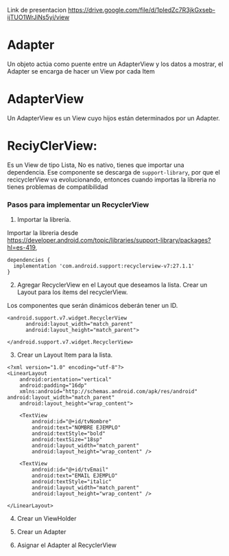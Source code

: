 Link de presentacion https://drive.google.com/file/d/1pIedZc7R3jkGxseb-ijTUO1WrJiNs5yi/view

# Adapter
Un objeto actúa como puente entre un AdapterView y los datos a mostrar, el Adapter se encarga de hacer un View por cada Item

# AdapterView
Un AdapterView es un View cuyo hijos están determinados por un Adapter.

# ReciyClerView:
Es un View de tipo Lista, No es nativo, tienes que importar una dependencia. Ese componente se descarga de `support-library`, por que el recicyclerView va evolucionando, entonces cuando importas la libreria no tienes problemas de compatibilidad

### Pasos para implementar un RecyclerView

1. Importar la librería.

Importar la libreria desde https://developer.android.com/topic/libraries/support-library/packages?hl=es-419, 

```
dependencies {
  implementation 'com.android.support:recyclerview-v7:27.1.1'
}

```
2. Agregar RecyclerView en el Layout que deseamos la lista.
Crear un Layout para los ítems del recyclerView.

Los componentes que serán dinámicos deberán tener un ID.

  ```
  <android.support.v7.widget.RecyclerView
        android:layout_width="match_parent"
        android:layout_height="match_parent">
        
  </android.support.v7.widget.RecyclerView>
  
  ```

3. Crear un Layout Item para la lista.

```
<?xml version="1.0" encoding="utf-8"?>
<LinearLayout
    android:orientation="vertical"
    android:padding="16dp"
    xmlns:android="http://schemas.android.com/apk/res/android" android:layout_width="match_parent"
    android:layout_height="wrap_content">

    <TextView
        android:id="@+id/tvNombre"
        android:text="NOMBRE EJEMPLO"
        android:textStyle="bold"
        android:textSize="18sp"
        android:layout_width="match_parent"
        android:layout_height="wrap_content" />

    <TextView
        android:id="@+id/tvEmail"
        android:text="EMAIL EJEMPLO"
        android:textStyle="italic"
        android:layout_width="match_parent"
        android:layout_height="wrap_content" />

</LinearLayout>
```

4. Crear un ViewHolder

5. Crear un Adapter

6. Asignar el Adapter al RecyclerView

